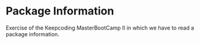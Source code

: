 # Package Information
Exercise of the Keepcoding MasterBootCamp II in which we have to read a package information.

